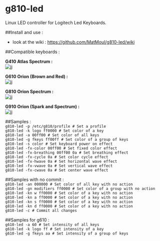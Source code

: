 # g810-led</br>

Linux LED controller for Logitech Led Keyboards.</br>

##Install and use :</br>
- look at the wiki : https://github.com/MatMoul/g810-led/wiki</br>

##Compatible keyboards :</br>

**G410 Atlas Spectrum :**</br>
![jj](https://raw.githubusercontent.com/MatMoul/g810-led/master/pictures/g410.png)</br>

**G610 Orion (Brown and Red) :**</br>
![jj](https://raw.githubusercontent.com/MatMoul/g810-led/master/pictures/g610.png)</br>

**G810 Orion Spectrum :**</br>
![jj](https://raw.githubusercontent.com/MatMoul/g810-led/master/pictures/g810.jpg)</br>

**G910 Orion (Spark and Spectrum) :**</br>
![jj](https://raw.githubusercontent.com/MatMoul/g810-led/master/pictures/g910.jpg)</br>

##Samples :</br>
`g810-led -p /etc/g810/profile # Set a profile`</br>
`g810-led -k logo ff0000 # Set color of a key`</br>
`g810-led -a 00ff00 # Set color of all keys`</br>
`g810-led -g fkeys ff00ff # Set color of a group of keys`</br>
`g810-led -s color # Set keyboard power on effect`</br>
`g810-led -fx-color 00ff00 # Set fixed color effect`</br>
`g810-led -fx-breathing 00ff00 0a # Set breathing effect`</br>
`g810-led -fx-cycle 0a # Set color cycle effect`</br>
`g810-led -fx-hwave 0a # Set horizontal wave effect`</br>
`g810-led -fx-vwave 0a # Set vertical wave effect`</br>
`g810-led -fx-cwave 0a # Set center wave effect`</br>

##Samples with no commit :</br>
`g810-led -an 000000 # Set color of all key with no action`</br>
`g810-led -gn modifiers ff0000 # Set color of a group with no action`</br>
`g810-led -kn w ff0000 # Set color of a key with no action`</br>
`g810-led -kn a ff0000 # Set color of a key with no action`</br>
`g810-led -kn s ff0000 # Set color of a key with no action`</br>
`g810-led -kn d ff0000 # Set color of a key with no action`</br>
`g810-led -c # Commit all changes`</br>

##Samples for g610 :</br>
`g610-led -a 60 # Set intensity of all keys`</br>
`g610-led -k logo ff # Set intensity of a key`</br>
`g610-led -g fkeys aa # Set intensity of a group of keys`</br>
